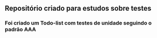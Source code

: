 ## Repositório criado para estudos sobre testes


### Foi criado um Todo-list com testes de unidade seguindo o padrão AAA